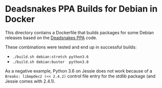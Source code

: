 # Deadsnakes PPA Builds for Debian in Docker

This directory contains a Dockerfile that builds
packages for some Debian releases based on the
[Deadsnakes PPA](https://github.com/deadsnakes) code.

These combinations were tested and end up in successful builds:

* ``./build.sh debian:stretch python3.6``
* ``./build.sh debian:buster  python3.8``

As a negative example, Python 3.6 on Jessie does not work
because of a ``Breaks: libmpdec2 (<< 2.4.2)`` control file entry
for the stdlib package (and Jessie comes with 2.4.1).
